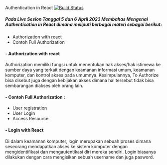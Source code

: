 Authentication in React [![Build Status](https://img.shields.io/badge/React-20232A?style=for-the-badge&logo=react&logoColor=61DAFB)](https://id.reactjs.org/docs/forms.html)
##### Pada Live Sesion Tanggal 5 dan 6 April 2023 Membahas Mengenai **Authentication in React** dimana meliputi berbagai materi sebagai berikut:
- Authorization with react
- Contoh Full Authorization 
#### - Authorization with react
  Authorization memiliki fungsi untuk menentukan hak akses/hak istimewa ke sumber daya yang terkait dengan keamanan informasi umum, keamanan komputer, dan kontrol akses pada umumnya. Kesimpulannya, To Authorize bisa disebut juga dengan kebijakan akses dimana hal tersebut tidak bisa sembarangan diakses oleh orang lain.

#### - Contoh Full Authorization :
- User registration
- User Login
- Access Resource

#### - Login with React
  Di dalam keamanan komputer, login merupakan sebuah proses dimana seseorang mendapatkan akses ke sistem komputer dengan mengidentifikasi dan mengautentikasi diri mereka sendiri. Login biasanya dilakukan dengan cara mengisikan sebuah username dan juga pasword.